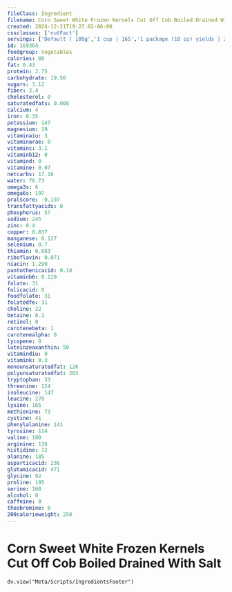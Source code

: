 ```yaml
---
fileClass: Ingredient
filename: Corn Sweet White Frozen Kernels Cut Off Cob Boiled Drained With Salt
created: 2024-12-21T19:27:02-06:00
cssclasses: ['nutFact']
servings: ['Default | 100g','1 cup | 165','1 package (10 oz) yields | 284']
id: 169364
foodgroup: Vegetables
calories: 80
fat: 0.43
protein: 2.75
carbohydrate: 19.56
sugars: 3.12
fiber: 2.4
cholesterol: 0
saturatedfats: 0.066
calcium: 4
iron: 0.35
potassium: 147
magnesium: 19
vitaminaiu: 3
vitaminarae: 0
vitaminc: 3.1
vitaminb12: 0
vitamind: 0
vitamine: 0.07
netcarbs: 17.16
water: 76.73
omega3s: 6
omega6s: 197
pralscore: -0.197
transfattyacids: 0
phosphorus: 57
sodium: 245
zinc: 0.4
copper: 0.037
manganese: 0.127
selenium: 0.7
thiamin: 0.083
riboflavin: 0.071
niacin: 1.299
pantothenicacid: 0.18
vitaminb6: 0.129
folate: 31
folicacid: 0
foodfolate: 31
folatedfe: 31
choline: 22
betaine: 0.2
retinol: 0
carotenebeta: 1
carotenealpha: 0
lycopene: 0
luteinzeaxanthin: 50
vitamindiu: 0
vitamink: 0.3
monounsaturatedfat: 126
polyunsaturatedfat: 203
tryptophan: 33
threonine: 124
isoleucine: 147
leucine: 270
lysine: 165
methionine: 73
cystine: 41
phenylalanine: 141
tyrosine: 114
valine: 180
arginine: 136
histidine: 72
alanine: 185
asparticacid: 236
glutamicacid: 471
glycine: 92
proline: 195
serine: 168
alcohol: 0
caffeine: 0
theobromine: 0
200calorieweight: 250
---
```


# Corn Sweet White Frozen Kernels Cut Off Cob Boiled Drained With Salt

```dataviewjs
dv.view("Meta/Scripts/IngredientsFooter")
```